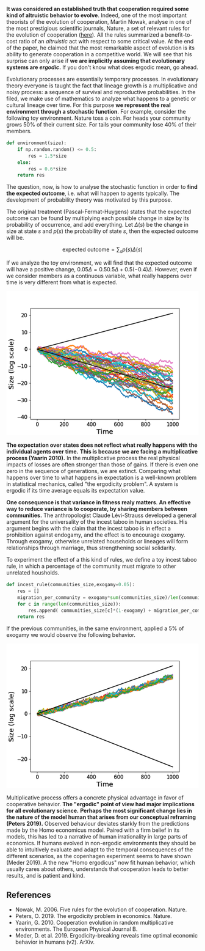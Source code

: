 

**It was considered an established truth that cooperation required some kind of altruistic behavior to evolve**.
Indeed, one of the most important theorists of the evolution of cooperation, Martin Nowak, analyse in one of the most prestigious scientific journals, Nature, a set of relevant rules for the evolution of cooperation ([here](https://www.ncbi.nlm.nih.gov/pmc/articles/PMC3279745/pdf/nihms49939.pdf)).
All the rules summarized a benefit-to-cost ratio of an *altruistic* act with respect to some critical value.
At the end of the paper, he claimed that the most remarkable aspect of evolution is its ability to generate cooperation in a competitive world.
We will see that his surprise can only arise if **we are implicitly assuming that evolutionary systems are *ergodic*.**
If you don't know what does ergodic mean, go ahead.

Evolutionary processes are essentially temporary processes.
In evolutionary theory everyone is taught the fact that lineage growth is a multiplicative and noisy process: a sequence of survival and reproductive probabilities.
In the filed, we make use of mathematics to analyze what happens to a genetic or cultural lineage over time.
For this purpose **we represent the real environment through a stochastic function**.
For example, consider the following toy environment.
Nature toss a coin.
For heads your community grows 50% of their current size.
For tails your community lose 40% of their members.

```python
def environment(size):
    if np.random.random() <= 0.5:
        res = 1.5*size
    else:
        res = 0.6*size
    return res
```

The question, now, is how to analyse the stochastic function in order to **find the expected outcome**, i.e. what will happen to agents typically.
The development of probability theory was motivated by this purpose.

The original treatment (Pascal-Fermat-Huygens) states that the expected outcome can be found by multiplying each possible change in size by its probability of occurrence, and add everything.
Let $\Delta(s)$ be the change in size at state $s$ and $p(s)$ the probability of state $s$, then the expected outcome will be.

$$\text{expected outcome} = \sum_s p(s)\Delta(s)$$

If we analyze the toy environment, we will find that the expected outcome will have a positive change, $0.05\Delta = 0.5 0.5\Delta + 0.5 (-0.4)\Delta$.
However, even if we consider members as a continuous variable, what really happens over time is very different from what is expected.

![simple_gamble](./static/simple_gamble.png)

**The expectation over states does not reflect what really happens with the individual agents over time.**
**This is because we are facing a multiplicative process (Yaarin 2010).**
In the multiplicative process the real physical impacts of losses are often stronger than those of gains.
If there is even one zero in the sequence of generations, we are extinct.
Comparing what happens over time to what happens in expectation is a well-known problem in statistical mechanics, called "the ergodicity problem".
A system is ergodic if its time average equals its expectation value.

**One consequence is that variance in fitness realy matters**.
**An effective way to reduce variance is to cooperate, by sharing members between communities.**
The anthropologist Claude Lévi-Strauss developed a general argument for the universality of the incest taboo in human societies.
His argument begins with the claim that the incest taboo is in effect a prohibition against endogamy, and the effect is to encourage exogamy. Through exogamy, otherwise unrelated households or lineages will form relationships through marriage, thus strengthening social solidarity.

To experiment the effect of a this kind of rules, we define a toy incest taboo rule, in which a percentage of the community must migrate to other unrelated housholds.

```python
def incest_rule(communities_size,exogamy=0.05):
    res = []
    migration_per_community = exogamy*sum(communities_size)/len(communities_size)
    for c in range(len(communities_size)):
        res.append( communities_size[c]*(1-exogamy) + migration_per_community )
    return res 
```

If the previous communities, in the same environment, applied a 5% of exogamy we would observe the following behavior.

![incesto](./static/simple_gamble_incesto.png)

Multiplicative process offers a concrete physical advantage in favor of cooperative behavior.
**The "ergodic" point of view had major implications for all evolutionary science.**
**Perhaps the most significant change lies in the nature of the model human that arises from our conceptual reframing (Peters 2019).**
Observed behaviour deviates starkly from the predictions made by the Homo economicus model.
Paired with a firm belief in its models, this has led to a narrative of human irrationality in large parts of economics.
If humans evolved in non-ergodic environments they should be able to intuitively evaluate and adapt to the temporal consequences of the different scenarios, as the copenhagen experiment seems to have shown (Meder 2019).
A the new "Homo ergodicus" now fit human behavior, which usually cares about others, understands that cooperation leads to better results, and is patient and kind.


## References

- Nowak, M. 2006. Five rules for the evolution of cooperation. Nature.
- Peters, O. 2019. The ergodicity problem in economics. Nature.
- Yaarin, G. 2010. Cooperation evolution in random multiplicative environments. The European Physical Journal B.
- Meder, D. et al. 2019. Ergodicity-breaking reveals time optimal economic behavior in humans (v2). ArXiv.

